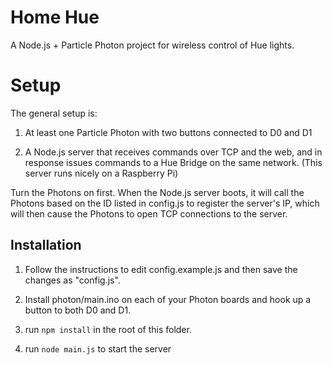 Home Hue
========

A Node.js + Particle Photon project for wireless control of Hue lights.

Setup
=====

The general setup is:

1. At least one Particle Photon with two buttons connected to D0 and D1

2. A Node.js server that receives commands over TCP and the web, and in
response issues commands to a Hue Bridge on the same network.  (This 
server runs nicely on a Raspberry Pi)

Turn the Photons on first.  When the Node.js server boots, it will call the
Photons based on the ID listed in config.js to register the server's IP,
which will then cause the Photons to open TCP connections to the server.

Installation
------------

1. Follow the instructions to edit config.example.js and then save the changes
as "config.js".

2. Install photon/main.ino on each of your Photon boards and hook up a button 
to both D0 and D1.

3. run `npm install` in the root of this folder.

4. run `node main.js` to start the server